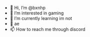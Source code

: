 - 👋 Hi, I’m @bxnhp
- 👀 I’m interested in gaming
- 🌱 I’m currently learning im not
- 💞️ ae
- 📫 How to reach me through discord

<!---
bxnhp/bxnhp is a ✨ special ✨ repository because its `README.md` (this file) appears on your GitHub profile.
You can click the Preview link to take a look at your changes.
--->
